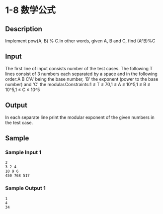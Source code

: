 # 1-8 数学公式

## Description

Implement pow(A, B) % C.In other words, given A, B and C, find (A^B)%C

## Input

The first line of input consists number of the test cases. The following T lines consist of 3 numbers each separated by a space and in the following order:A B C'A' being the base number, 'B' the exponent (power to the base number) and 'C' the modular.Constraints:1 ≤ T ≤ 70,1 ≤ A ≤ 10^5,1 ≤ B ≤ 10^5,1 ≤ C ≤ 10^5

## Output

In each separate line print the modular exponent of the given numbers in the test case.

## Sample

### Sample Input 1

~~~
3
3 2 4
10 9 6
450 768 517
~~~

### Sample Output 1

~~~
1
4
34
~~~
